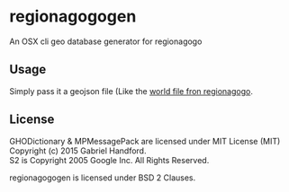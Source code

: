 # regionagogogen
An OSX cli geo database generator for regionagogo

## Usage
Simply pass it a geojson file (Like the [world file fron regionagogo](https://github.com/akhenakh/regionagogo/blob/master/data/world_states_10m.geojson).

## License
GHODictionary & MPMessagePack are licensed under MIT License (MIT) Copyright (c) 2015 Gabriel Handford.  
S2 is Copyright 2005 Google Inc. All Rights Reserved.  

regionagogogen is licensed under BSD 2 Clauses.

